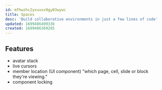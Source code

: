 ```yaml
---
id: mfhwzhc2yxuxxx9gy03wywc
title: Spaces
desc: 'Build collaborative environments in just a few lines of code'
updated: 1699486499336
created: 1699486369285
---
```


## Features

- avatar stack
- live cursors
- member location (UI component) "which page, cell, slide or block they're viewing."
- component locking